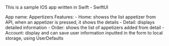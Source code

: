 This is a sample IOS app written in Swift - SwiftUI

App name: Appertizers
Features:
    - Home: showss the list appetizer from API, when an appetizer is pressed, it shows the details
    - Detail: displays detailed information
    - Order: shows the list of appetizers added from detail
    - Account: display and can save user information inputted in the form to local storage, using UserDefaults

